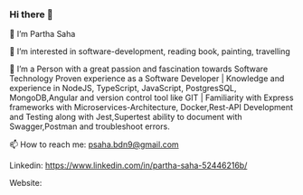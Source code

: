 ### Hi there 👋


👋 I’m Partha Saha

👀 I’m interested in software-development, reading book, painting, travelling

🌱 I’m a Person with a great passion and fascination towards Software Technology
   Proven experience as a Software Developer | Knowledge and experience in NodeJS, TypeScript, JavaScript, PostgresSQL, MongoDB,Angular and version             control tool like GIT | Familiarity with Express frameworks with Microservices-Architecture, Docker,Rest-API Development and Testing along with               Jest,Supertest  ability to document with Swagger,Postman and troubleshoot errors.

📫 How to reach me: psaha.bdn9@gmail.com

Linkedin: https://www.linkedin.com/in/partha-saha-52446216b/

Website: 
